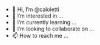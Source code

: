 - 👋 Hi, I’m @caloletti
- 👀 I’m interested in ...
- 🌱 I’m currently learning ...
- 💞️ I’m looking to collaborate on ...
- 📫 How to reach me ...

